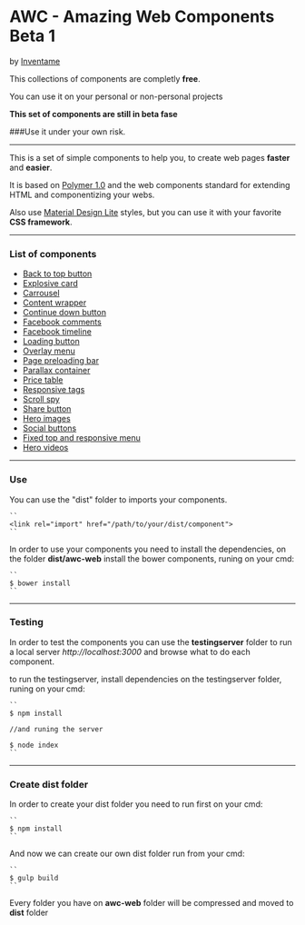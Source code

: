 # AWC - Amazing Web Components Beta 1

by [Inventame]( "www.inventa.me")

This collections of components are completly **free**.

You can use it on your personal or non-personal projects

**This set of components are still in beta fase**

###Use it under your own risk.

---

This is a set of simple components to help you, to create
web pages **faster** and **easier**.

It is based on [Polymer 1.0]( "https://www.polymer-project.org/1.0/")
and the web components standard for extending HTML and componentizing your webs.

Also use [Material Design Lite]( "https://getmdl.io/") styles,
but you can use it with your favorite **CSS framework**.

---

### List of components
* [Back to top button]("https://github.com/inventame/AWC/blob/branch/awc-web/awc-back-to-top/readme.md")
* [Explosive card]("https://github.com/inventame/AWC/blob/branch/awc-web/awc-card-explosive/readme.md")
* [Carrousel]("https://github.com/inventame/AWC/blob/branch/awc-web/awc-carrousel/readme.md")
* [Content wrapper]("https://github.com/inventame/AWC/blob/branch/awc-web/awc-content-wrapper/readme.md")
* [Continue down button]("https://github.com/inventame/AWC/blob/branch/awc-web/awc-continue-down-button/readme.md")
* [Facebook comments]("https://github.com/inventame/AWC/blob/branch/awc-web/awc-facebook-commentp/readme.md")
* [Facebook timeline]("https://github.com/inventame/AWC/blob/branch/awc-web/awc-facebook-timeline/readme.md")
* [Loading button]("https://github.com/inventame/AWC/blob/branch/awc-web/awc-loading-button/readme.md")
* [Overlay menu]("https://github.com/inventame/AWC/blob/branch/awc-web/awc-overlay-menu/readme.md")
* [Page preloading bar]("https://github.com/inventame/AWC/blob/branch/awc-web/awc-page-preloading/readme.md")
* [Parallax container]("https://github.com/inventame/AWC/blob/branch/awc-web/awc-parallax-container/readme.md")
* [Price table]("https://github.com/inventame/AWC/blob/branch/awc-web/awc-price-table/readme.md")
* [Responsive tags]("https://github.com/inventame/AWC/blob/branch/awc-web/awc-responsive-tag/readme.md")
* [Scroll spy]("https://github.com/inventame/AWC/blob/branch/awc-web/awc-scroll-spy/readme.md")
* [Share button]("https://github.com/inventame/AWC/blob/branch/awc-web/awc-share-button/readme.md")
* [Hero images]("https://github.com/inventame/AWC/blob/branch/awc-web/awc-simple-hero-image/readme.md")
* [Social buttons]("https://github.com/inventame/AWC/blob/branch/awc-web/awc-social-buttons/readme.md")
* [Fixed top and responsive menu]("https://github.com/inventame/AWC/blob/branch/awc-web/awc-top-menu/readme.md")
* [Hero videos]("https://github.com/inventame/AWC/blob/branch/awc-web/awc-video-hero/readme.md")

---

### Use
You can use the "dist" folder to imports your components.

    ``
    <link rel="import" href="/path/to/your/dist/component">
    ``
    
In order to use your components you need to install the dependencies, on the folder
**dist/awc-web** install the bower components, runing on your cmd:

    ``
    $ bower install
    ``

---

### Testing
In order to test the components you can use the **testingserver** folder to run
a local server *http://localhost:3000* and browse what to do each component.

to run the testingserver, install dependencies on the testingserver folder, runing
on your cmd:

    ``
    $ npm install
    
    //and runing the server
    
    $ node index
    ``
    
---

### Create dist folder
In order to create your dist folder you need to run first on your cmd:

    ``
    $ npm install
    ``

And now we can create our own dist folder run from your cmd:

    ``
    $ gulp build
    ``
    
Every folder you have on **awc-web** folder will be compressed and moved to **dist** folder